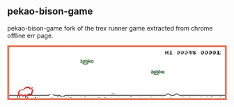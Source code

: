 ## pekao-bison-game

pekao-bison-game fork of the trex runner game extracted from chrome offline err page.

![game-video](assets/game-video.gif)
